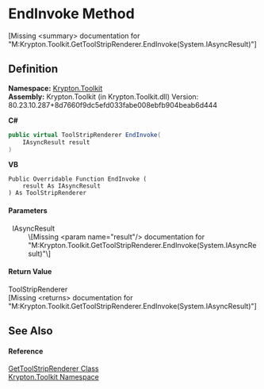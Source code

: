 # EndInvoke Method


\[Missing &lt;summary&gt; documentation for "M:Krypton.Toolkit.GetToolStripRenderer.EndInvoke(System.IAsyncResult)"\]



## Definition
**Namespace:** <a href="79d2eac2-21f4-54ff-7552-b20c33c30600.md">Krypton.Toolkit</a>  
**Assembly:** Krypton.Toolkit (in Krypton.Toolkit.dll) Version: 80.23.10.287+8d7660f9dc5efd033fabe008ebfb904beab6d444

**C#**
``` C#
public virtual ToolStripRenderer EndInvoke(
	IAsyncResult result
)
```
**VB**
``` VB
Public Overridable Function EndInvoke ( 
	result As IAsyncResult
) As ToolStripRenderer
```



#### Parameters
<dl><dt>  IAsyncResult</dt><dd>\[Missing &lt;param name="result"/&gt; documentation for "M:Krypton.Toolkit.GetToolStripRenderer.EndInvoke(System.IAsyncResult)"\]</dd></dl>

#### Return Value
ToolStripRenderer  
\[Missing &lt;returns&gt; documentation for "M:Krypton.Toolkit.GetToolStripRenderer.EndInvoke(System.IAsyncResult)"\]

## See Also


#### Reference
<a href="14e4bbc4-2e91-1098-6501-6cc39d60e0db.md">GetToolStripRenderer Class</a>  
<a href="79d2eac2-21f4-54ff-7552-b20c33c30600.md">Krypton.Toolkit Namespace</a>  
